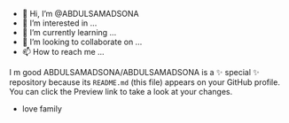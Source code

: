 - 👋 Hi, I’m @ABDULSAMADSONA
- 👀 I’m interested in ...
- 🌱 I’m currently learning ...
- 💞️ I’m looking to collaborate on ...
- 📫 How to reach me ...

I m good
ABDULSAMADSONA/ABDULSAMADSONA is a ✨ special ✨ repository because its `README.md` (this file) appears on your GitHub profile.
You can click the Preview link to take a look at your changes.
- love family
